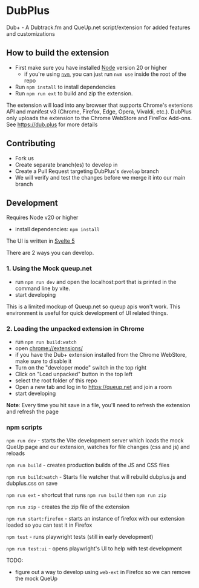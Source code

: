 # DubPlus
Dub+ - A Dubtrack.fm and QueUp.net script/extension for added features and customizations

## How to build the extension
- First make sure you have installed [Node](https://nodejs.org/) version 20 or higher
  - if you're using [`nvm`](https://github.com/nvm-sh/nvm), you can just run `nvm use` inside the root of the repo
- Run `npm install` to install dependencies
- Run `npm run ext` to build and zip the extension. 

The extension will load into any browser that supports Chrome's extenions API and manifest v3 (Chrome, Firefox, Edge, Opera, Vivaldi, etc.). DubPlus only uploads the extension to the Chrome WebStore and FireFox Add-ons. See https://dub.plus for more details

## Contributing

- Fork us    
- Create separate branch(es) to develop in
- Create a Pull Request targeting DubPlus's `develop` branch
- We will verify and test the changes before we merge it into our main branch

## Development

Requires Node v20 or higher
- install dependencies: `npm install`

The UI is written in [Svelte 5](https://svelte.dev/docs/svelte/overview) 

There are 2 ways you can develop.

### 1. Using the Mock queup.net

- run `npm run dev` and open the localhost:port that is printed in the command line by vite.
- start developing

This is a limited mockup of Queup.net so queup apis won't work. This environment is useful for quick development of UI related things.

### 2. Loading the unpacked extension in Chrome

- run `npm run build:watch`
- open [chrome://extensions/](chrome://extensions/)
- if you have the Dub+ extension installed from the Chrome WebStore, make sure to disable it
- Turn on the "developer mode" switch in the top right
- Click on "Load unpacked" button in the top left
- select the root folder of this repo
- Open a new tab and log in to https://queup.net and join a room
- start developing

**Note**: Every time you hit save in a file, you'll need to refresh the extension and refresh the page


### npm scripts

`npm run dev` - starts the Vite development server which loads the mock QueUp page and our extension, watches for file changes (css and js) and reloads

`npm run build` - creates production builds of the JS and CSS files

`npm run build:watch` - Starts file watcher that will rebuild dubplus.js and dubplus.css on save

`npm run ext` - shortcut that runs `npm run build` then `npm run zip`

`npm run zip` - creates the zip file of the extension

`npm run start:firefox` - starts an instance of firefox with our extension loaded so you can test it in Firefox

`npm test` - runs playwright tests (still in early development)

`npm run test:ui` - opens playwright's UI to help with test development

TODO:
- figure out a way to develop using `web-ext` in Firefox so we can remove the mock QueUp